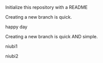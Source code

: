 Initialize this repository with a README

Creating a new branch is quick.

happy day

Creating a new branch is quick AND simple.

niubi1

niubi2

